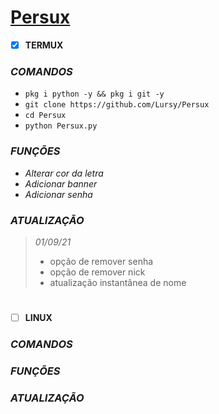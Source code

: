 # [Persux](https://www.youtube.com/channel/UCwmkiKIZHL1wscYHfIINZKw)
- [x] **TERMUX**

### *COMANDOS*  
 - `pkg i python -y && pkg i git -y`
 - `git clone https://github.com/Lursy/Persux`
 - `cd Persux`
 - `python Persux.py`

### *FUNÇÕES*  
 - *Alterar cor da letra*
 - *Adicionar banner*
 - *Adicionar senha*

### *ATUALIZAÇÃO*  
> *01/09/21*
> - opção de remover senha
> - opção de remover nick
> - atualização instantânea de nome
#  
- [ ] **LINUX**
### *COMANDOS*  
### *FUNÇÕES*
### *ATUALIZAÇÃO*
